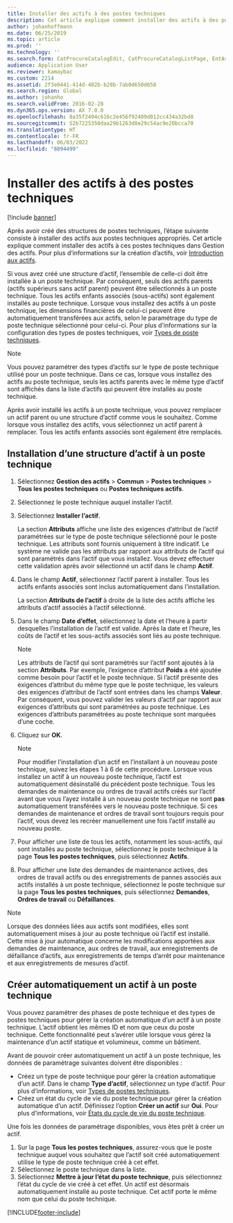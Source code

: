 ```yaml
---
title: Installer des actifs à des postes techniques
description: Cet article explique comment installer des actifs à des postes techniques dans Gestion des actifs.
author: johanhoffmann
ms.date: 06/25/2019
ms.topic: article
ms.prod: ''
ms.technology: ''
ms.search.form: CatProcureCatalogEdit, CatProcureCatalogListPage, EntAssetFunctionalLocationObjectChange, EntAssetFunctionalLocationObjectInstall, EntAssetFunctionalLocationObject
audience: Application User
ms.reviewer: kamaybac
ms.custom: 2214
ms.assetid: 2f3e0441-414d-402b-b28b-7ab0d650d658
ms.search.region: Global
ms.author: johanho
ms.search.validFrom: 2016-02-28
ms.dyn365.ops.version: AX 7.0.0
ms.openlocfilehash: 8a35f2494c616c2e456f92409d012cc434a32bd8
ms.sourcegitcommit: 52b7225350daa29b1263d8e29c54ac9e20bcca70
ms.translationtype: HT
ms.contentlocale: fr-FR
ms.lasthandoff: 06/03/2022
ms.locfileid: "8894499"
---
```

# <a name="install-assets-on-functional-locations"></a>Installer des actifs à des postes techniques

[!include [banner](../../includes/banner.md)]

 

Après avoir créé des structures de postes techniques, l’étape suivante consiste à installer des actifs aux postes techniques appropriés. Cet article explique comment installer des actifs à ces postes techniques dans Gestion des actifs. Pour plus d’informations sur la création d’actifs, voir [Introduction aux actifs](../objects/introduction-to-objects.md).

Si vous avez créé une structure d’actif, l’ensemble de celle-ci doit être installée à un poste technique. Par conséquent, seuls des actifs parents (actifs supérieurs sans actif parent) peuvent être sélectionnés à un poste technique. Tous les actifs enfants associés (sous-actifs) sont également installés au poste technique. Lorsque vous installez des actifs à un poste technique, les dimensions financières de celui-ci peuvent être automatiquement transférées aux actifs, selon le paramétrage du type de poste technique sélectionné pour celui-ci. Pour plus d’informations sur la configuration des types de postes techniques, voir [Types de poste techniques](../setup-for-functional-locations/functional-location-types.md).

> [!NOTE]
> Vous pouvez paramétrer des types d’actifs sur le type de poste technique utilisé pour un poste technique. Dans ce cas, lorsque vous installez des actifs au poste technique, seuls les actifs parents avec le même type d’actif sont affichés dans la liste d’actifs qui peuvent être installés au poste technique.

Après avoir installé les actifs à un poste technique, vous pouvez remplacer un actif parent ou une structure d’actif comme vous le souhaitez. Comme lorsque vous installez des actifs, vous sélectionnez un actif parent à remplacer. Tous les actifs enfants associés sont également être remplacés. 


## <a name="install-an-asset-structure-on-a-functional-location"></a>Installation d’une structure d’actif à un poste technique

1. Sélectionnez **Gestion des actifs** \> **Commun** \> **Postes techniques** \> **Tous les postes techniques** ou **Postes techniques actifs**.
2. Sélectionnez le poste technique auquel installer l’actif.
3. Sélectionnez **Installer l’actif**.

    La section **Attributs** affiche une liste des exigences d’attribut de l’actif paramétrées sur le type de poste technique sélectionné pour le poste technique. Les attributs sont fournis uniquement à titre indicatif. Le système ne valide pas les attributs par rapport aux attributs de l’actif qui sont paramétrés dans l’actif que vous installez. Vous devez effectuer cette validation après avoir sélectionné un actif dans le champ **Actif**.

4. Dans le champ **Actif**, sélectionnez l’actif parent à installer. Tous les actifs enfants associés sont inclus automatiquement dans l’installation.

    La section **Attributs de l’actif** à droite de la liste des actifs affiche les attributs d’actif associés à l’actif sélectionné.

5. Dans le champ **Date d’effet**, sélectionnez la date et l’heure à partir desquelles l’installation de l’actif est valide. Après la date et l’heure, les coûts de l’actif et les sous-actifs associés sont liés au poste technique.

    > [!NOTE]
    > Les attributs de l’actif qui sont paramétrés sur l’actif sont ajoutés à la section **Attributs**. Par exemple, l’exigence d’attribut **Poids** a été ajoutée comme besoin pour l’actif et le poste technique. Si l’actif présente des exigences d’attribut du même type que le poste technique, les valeurs des exigences d’attribut de l’actif sont entrées dans les champs **Valeur**. Par conséquent, vous pouvez valider les valeurs d’actif par rapport aux exigences d’attributs qui sont paramétrées au poste technique. Les exigences d’attributs paramétrées au poste technique sont marquées d’une coche.

6. Cliquez sur **OK**.

    > [!NOTE]
    > Pour modifier l’installation d’un actif en l’installant à un nouveau poste technique, suivez les étapes 1 à 6 de cette procédure. Lorsque vous installez un actif à un nouveau poste technique, l’actif est automatiquement désinstallé du précédent poste technique. Tous les demandes de maintenance ou ordres de travail actifs créés sur l’actif avant que vous l’ayez installé à un nouveau poste technique ne sont **pas** automatiquement transférées vers le nouveau poste technique. Si ces demandes de maintenance et ordres de travail sont toujours requis pour l’actif, vous devez les recréer manuellement une fois l’actif installé au nouveau poste.

7. Pour afficher une liste de tous les actifs, notamment les sous-actifs, qui sont installés au poste technique, sélectionnez le poste technique à la page **Tous les postes techniques**, puis sélectionnez **Actifs**.
8. Pour afficher une liste des demandes de maintenance actives, des ordres de travail actifs ou des enregistrements de pannes associés aux actifs installés à un poste technique, sélectionnez le poste technique sur la page **Tous les postes techniques**, puis sélectionnez **Demandes**, **Ordres de travail** ou **Défaillances**.

> [!NOTE]
> Lorsque des données liées aux actifs sont modifiées, elles sont automatiquement mises à jour au poste technique où l’actif est installé. Cette mise à jour automatique concerne les modifications apportées aux demandes de maintenance, aux ordres de travail, aux enregistrements de défaillance d’actifs, aux enregistrements de temps d’arrêt pour maintenance et aux enregistrements de mesures d’actif.

## <a name="automatically-create-one-asset-on-a-functional-location"></a>Créer automatiquement un actif à un poste technique

Vous pouvez paramétrer des phases de poste technique et des types de postes techniques pour gérer la création automatique d’*un* actif à un poste technique. L’actif obtient les mêmes ID et nom que ceux du poste technique. Cette fonctionnalité peut s’avérer utile lorsque vous gérez la maintenance d’un actif statique et volumineux, comme un bâtiment.

Avant de pouvoir créer automatiquement un actif à un poste technique, les données de paramétrage suivantes doivent être disponibles :

- Créez un type de poste technique pour gérer la création automatique d’un actif. Dans le champ **Type d’actif**, sélectionnez un type d’actif. Pour plus d’informations, voir [Types de postes techniques](../setup-for-functional-locations/functional-location-types.md).
- Créez un état du cycle de vie du poste technique pour gérer la création automatique d’un actif. Définissez l’option **Créer un actif** sur **Oui**. Pour plus d’informations, voir [États du cycle de vie du poste technique](../setup-for-functional-locations/functional-location-stages.md).

Une fois les données de paramétrage disponibles, vous êtes prêt à créer un actif.

1. Sur la page **Tous les postes techniques**, assurez-vous que le poste technique auquel vous souhaitez que l’actif soit créé automatiquement utilise le type de poste technique créé à cet effet.
2. Sélectionnez le poste technique dans la liste.
3. Sélectionnez **Mettre à jour l’état du poste technique**, puis sélectionnez l’état du cycle de vie créé à cet effet. Un actif est désormais automatiquement installé au poste technique. Cet actif porte le même nom que celui du poste technique.


[!INCLUDE[footer-include](../../../includes/footer-banner.md)]